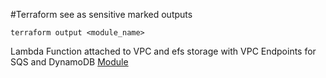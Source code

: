 #Terraform
see as sensitive marked outputs
```
terraform output <module_name>
```

Lambda Function attached to VPC and efs storage with VPC Endpoints for SQS and DynamoDB
[Module](ttps://github.com/MartinFeineis/ApiGateway/tree/14768330530eb79e63e4345c37790922068f991f/lambda_send_msg)
